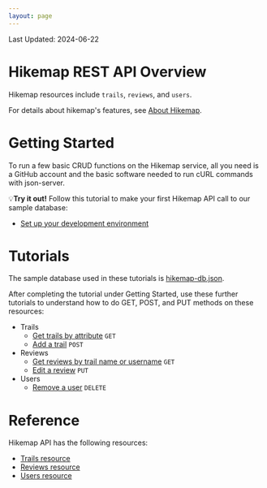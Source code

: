 ```yaml
---
layout: page
---
```

Last Updated: 2024-06-22

# Hikemap REST API Overview
 Hikemap resources include `trails`, `reviews`, and `users`.
 
 For details about hikemap's features, see [About Hikemap](about.html).

# Getting Started
To run a few basic CRUD functions on the Hikemap service, all you need is a GitHub account and the basic software needed to run cURL commands with json-server.

💡**Try it out!** Follow this tutorial to make your first Hikemap API call to our sample database:
* [Set up your development environment](tutorial-getting-started.html)

# Tutorials
The sample database used in these tutorials is [hikemap-db.json](https://github.com/soyoahn/hikemap/blob/main/json-db/hikemap-db.json).

After completing the tutorial under Getting Started, use these further tutorials to understand how to do GET, POST, and PUT methods on these resources:
* Trails
    * [Get trails by attribute](tutorial-get-trails-by-attribute.html) `GET`
    * [Add a trail](tutorial-new-trail.html) `POST`
* Reviews
    * [Get reviews by trail name or username](tutorial-get-reviews.html) `GET`
    * [Edit a review](tutorial-update-review.html) `PUT`
* Users
    * [Remove a user](tutorial-delete-user.html) `DELETE`

# Reference
Hikemap API has the following resources: 
* [Trails resource](trails.html)
* [Reviews resource](reviews.html)
* [Users resource](users.html)